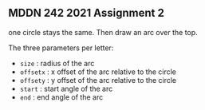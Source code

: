## MDDN 242 2021 Assignment 2


one circle stays the same. Then draw an arc over the top.

The three parameters per letter:
  * `size` : radius of the arc
  * `offsetx` : x offset of the arc relative to the circle
  * `offsety` : y offset of the arc relative to the circle
  * `start` : start angle of the arc
  * `end` : end angle of the arc
